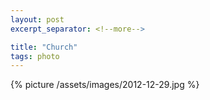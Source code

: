 ```yaml
---
layout: post
excerpt_separator: <!--more-->

title: "Church"
tags: photo
---
```


{% picture /assets/images/2012-12-29.jpg %}
<!--more-->